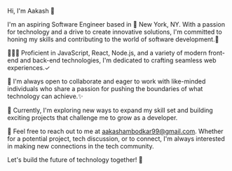 Hi, I'm Aakash 👋

I'm an aspiring Software Engineer based in 📍 New York, NY. With a passion for technology and a drive to create innovative solutions, I'm committed to honing my skills and contributing to the world of software development.🔗

👨🏼‍💻 Proficient in JavaScript, React, Node.js, and a variety of modern front-end and back-end technologies, I'm dedicated to crafting seamless web experiences.✓

🤝 I'm always open to collaborate and eager to work with like-minded individuals who share a passion for pushing the boundaries of what technology can achieve.✨

🌱 Currently, I'm exploring new ways to expand my skill set and building exciting projects that challenge me to grow as a developer.

📨 Feel free to reach out to me at aakashambodkar99@gmail.com. Whether for a potential project, tech discussion, or to connect, I'm always interested in making new connections in the tech community.

Let's build the future of technology together! 🚀
  
